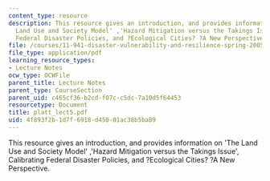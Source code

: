 ```yaml
---
content_type: resource
description: This resource gives an introduction, and provides information on 'The
  Land Use and Society Model' ,'Hazard Mitigation versus the Takings Issue', Calibrating
  Federal Disaster Policies, and ?Ecological Cities? ?A New Perspective.
file: /courses/11-941-disaster-vulnerability-and-resilience-spring-2005/4f893f2b1d7f6918d45001ac38b5ba89_platt_lect5.pdf
file_type: application/pdf
learning_resource_types:
- Lecture Notes
ocw_type: OCWFile
parent_title: Lecture Notes
parent_type: CourseSection
parent_uid: c465cf36-b2cd-f07c-c5dc-7a10d5f64453
resourcetype: Document
title: platt_lect5.pdf
uid: 4f893f2b-1d7f-6918-d450-01ac38b5ba89
---
```

This resource gives an introduction, and provides information on 'The Land Use and Society Model' ,'Hazard Mitigation versus the Takings Issue', Calibrating Federal Disaster Policies, and ?Ecological Cities? ?A New Perspective.


